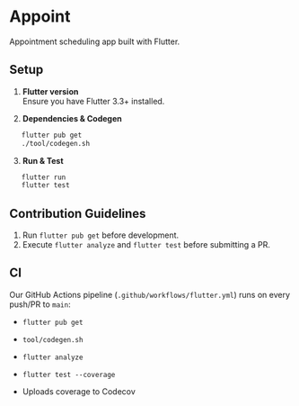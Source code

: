 # Appoint

Appointment scheduling app built with Flutter.

## Setup

1. **Flutter version**  
   Ensure you have Flutter 3.3+ installed.

2. **Dependencies & Codegen**  
   
```bash
   flutter pub get
   ./tool/codegen.sh

```

3. **Run & Test**

   
```bash
   flutter run
   flutter test
```

## Contribution Guidelines

1. Run `flutter pub get` before development.
2. Execute `flutter analyze` and `flutter test` before submitting a PR.


## CI

Our GitHub Actions pipeline (`.github/workflows/flutter.yml`) runs on every push/PR to `main`:


* `flutter pub get`

* `tool/codegen.sh`

* `flutter analyze`

* `flutter test --coverage`

* Uploads coverage to Codecov
